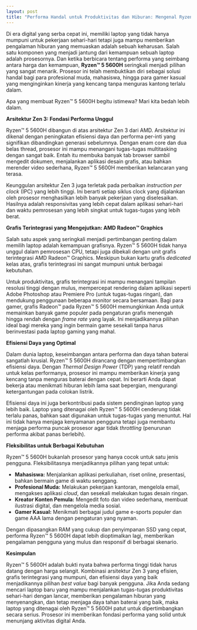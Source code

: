 ```yaml
---
layout: post
title: "Performa Handal untuk Produktivitas dan Hiburan: Mengenal Ryzen™ 5 5600H"
---
```


Di era digital yang serba cepat ini, memiliki laptop yang tidak hanya mumpuni untuk pekerjaan sehari-hari tetapi juga mampu memberikan pengalaman hiburan yang memuaskan adalah sebuah keharusan. Salah satu komponen yang menjadi jantung dari kemampuan sebuah laptop adalah prosesornya. Dan ketika berbicara tentang performa yang seimbang antara harga dan kemampuan, **Ryzen™ 5 5600H** seringkali menjadi pilihan yang sangat menarik. Prosesor ini telah membuktikan diri sebagai solusi handal bagi para profesional muda, mahasiswa, hingga para gamer kasual yang menginginkan kinerja yang kencang tanpa menguras kantong terlalu dalam.

Apa yang membuat Ryzen™ 5 5600H begitu istimewa? Mari kita bedah lebih dalam.

**Arsitektur Zen 3: Fondasi Performa Unggul**

Ryzen™ 5 5600H dibangun di atas arsitektur Zen 3 dari AMD. Arsitektur ini dikenal dengan peningkatan efisiensi daya dan performa per-inti yang signifikan dibandingkan generasi sebelumnya. Dengan enam core dan dua belas thread, prosesor ini mampu menangani tugas-tugas multitasking dengan sangat baik. Entah itu membuka banyak tab browser sambil mengedit dokumen, menjalankan aplikasi desain grafis, atau bahkan merender video sederhana, Ryzen™ 5 5600H memberikan kelancaran yang terasa.

Keunggulan arsitektur Zen 3 juga terletak pada perbaikan _instruction per clock_ (IPC) yang lebih tinggi. Ini berarti setiap siklus clock yang dijalankan oleh prosesor menghasilkan lebih banyak pekerjaan yang diselesaikan. Hasilnya adalah responsivitas yang lebih cepat dalam aplikasi sehari-hari dan waktu pemrosesan yang lebih singkat untuk tugas-tugas yang lebih berat.

**Grafis Terintegrasi yang Mengejutkan: AMD Radeon™ Graphics**

Salah satu aspek yang seringkali menjadi pertimbangan penting dalam memilih laptop adalah kemampuan grafisnya. Ryzen™ 5 5600H tidak hanya unggul dalam pemrosesan CPU, tetapi juga dibekali dengan unit grafis terintegrasi AMD Radeon™ Graphics. Meskipun bukan kartu grafis _dedicated_ kelas atas, grafis terintegrasi ini sangat mumpuni untuk berbagai kebutuhan.

Untuk produktivitas, grafis terintegrasi ini mampu menangani tampilan resolusi tinggi dengan mulus, mempercepat rendering dalam aplikasi seperti Adobe Photoshop atau Premiere Pro (untuk tugas-tugas ringan), dan mendukung penggunaan beberapa monitor secara bersamaan. Bagi para gamer, grafis Radeon™ pada Ryzen™ 5 5600H memungkinkan Anda untuk memainkan banyak game populer pada pengaturan grafis menengah hingga rendah dengan _frame rate_ yang layak. Ini menjadikannya pilihan ideal bagi mereka yang ingin bermain game sesekali tanpa harus berinvestasi pada laptop gaming yang mahal.

**Efisiensi Daya yang Optimal**

Dalam dunia laptop, keseimbangan antara performa dan daya tahan baterai sangatlah krusial. Ryzen™ 5 5600H dirancang dengan mempertimbangkan efisiensi daya. Dengan _Thermal Design Power_ (TDP) yang relatif rendah untuk kelas performanya, prosesor ini mampu memberikan kinerja yang kencang tanpa menguras baterai dengan cepat. Ini berarti Anda dapat bekerja atau menikmati hiburan lebih lama saat bepergian, mengurangi ketergantungan pada colokan listrik.

Efisiensi daya ini juga berkontribusi pada sistem pendinginan laptop yang lebih baik. Laptop yang ditenagai oleh Ryzen™ 5 5600H cenderung tidak terlalu panas, bahkan saat digunakan untuk tugas-tugas yang menuntut. Hal ini tidak hanya menjaga kenyamanan pengguna tetapi juga membantu menjaga performa puncak prosesor agar tidak _throttling_ (penurunan performa akibat panas berlebih).

**Fleksibilitas untuk Berbagai Kebutuhan**

Ryzen™ 5 5600H bukanlah prosesor yang hanya cocok untuk satu jenis pengguna. Fleksibilitasnya menjadikannya pilihan yang tepat untuk:

*   **Mahasiswa:** Menjalankan aplikasi perkuliahan, riset online, presentasi, bahkan bermain game di waktu senggang.
*   **Profesional Muda:** Melakukan pekerjaan kantoran, mengelola email, mengakses aplikasi _cloud_, dan sesekali melakukan tugas desain ringan.
*   **Kreator Konten Pemula:** Mengedit foto dan video sederhana, membuat ilustrasi digital, dan mengelola media sosial.
*   **Gamer Kasual:** Menikmati berbagai judul game e-sports populer dan game AAA lama dengan pengaturan yang nyaman.

Dengan dipasangkan RAM yang cukup dan penyimpanan SSD yang cepat, performa Ryzen™ 5 5600H dapat lebih dioptimalkan lagi, memberikan pengalaman pengguna yang mulus dan responsif di berbagai skenario.

**Kesimpulan**

Ryzen™ 5 5600H adalah bukti nyata bahwa performa tinggi tidak harus datang dengan harga selangit. Kombinasi arsitektur Zen 3 yang efisien, grafis terintegrasi yang mumpuni, dan efisiensi daya yang baik menjadikannya pilihan _best value_ bagi banyak pengguna. Jika Anda sedang mencari laptop baru yang mampu menjalankan tugas-tugas produktivitas sehari-hari dengan lancar, memberikan pengalaman hiburan yang menyenangkan, dan tetap menjaga daya tahan baterai yang baik, maka laptop yang ditenagai oleh Ryzen™ 5 5600H patut untuk dipertimbangkan secara serius. Prosesor ini memberikan fondasi performa yang solid untuk menunjang aktivitas digital Anda.

